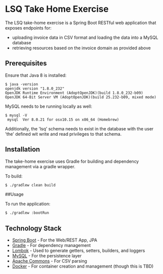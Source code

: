 # LSQ Take Home Exercise

The LSQ take-home exercise is a Spring Boot RESTful web application that exposes endpoints for:
* uploading invoice data in CSV format and loading the data into a MySQL database
* retrieving resources based on the invoice domain as provided above


## Prerequisites

Ensure that Java 8 is installed:
  ```
  $ java -version
  openjdk version "1.8.0_232"
  OpenJDK Runtime Environment (AdoptOpenJDK)(build 1.8.0_232-b09)
  OpenJDK 64-Bit Server VM (AdoptOpenJDK)(build 25.232-b09, mixed mode)
  ```

MySQL needs to be running locally as well:

  ```
  $ mysql -V
   mysql  Ver 8.0.21 for osx10.15 on x86_64 (Homebrew)
  ```
Additionally, the 'lsq' schema needs to exist in the database with the user 'the' defined wit write and read privileges to that schema.

## Installation

The take-home exercise uses Gradle for building and dependency management via a gradle wrapper.

To build:
```bash
$ ./gradlew clean build
```

##Usage

To run the application:

```bash
$ ./gradlew :bootRun 
```

## Technology Stack

* [Spring Boot](https://spring.io/projects/spring-boot) - For the Web/REST App, JPA
* [Gradle](https://gradle.org/) - For dependency management
* [Lombok](https://projectlombok.org/) - Used to generate getters, setters, builders, and loggers
* [MySQL](https://www.mysql.com/) - For the persistence layer
* [Apache Commons](https://commons.apache.org/) - For CSV parsing
* [Docker](https://www.docker.com/) - For container creation and management (though this is TBD)